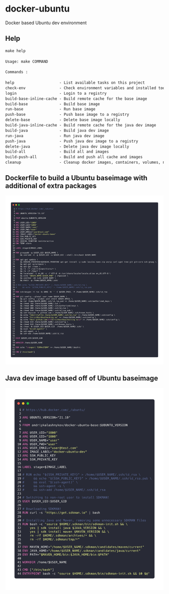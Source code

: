 # docker-ubuntu
Docker based Ubuntu dev environment

## Help

```markdown
make help

Usage: make COMMAND

Commands :

help                    - List available tasks on this project
check-env               - Check environment variables and installed tools
login                   - Login to a registry
build-base-inline-cache - Build remote cache for the base image
build-base              - Build base image
run-base                - Run base image
push-base               - Push base image to a registry
delete-base             - Delete base image locally
build-java-inline-cache - Build remote cache for the java dev image
build-java              - Build java dev image
run-java                - Run java dev image
push-java               - Push java dev image to a registry
delete-java             - Delete java dev image locally
build-all               - Build all and images
build-push-all          - Build and push all cache and images
cleanup                 - Cleanup docker images, containers, volumes, networks, build cache

```

## Dockerfile to build a Ubuntu baseimage with additional of extra packages

![ubuntu-base](./images/ubuntu-base.png)

## Java dev image based off of Ubuntu baseimage

![ubuntu-java](./images/ubuntu-java.png)
